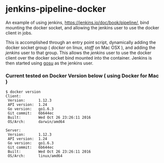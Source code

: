 jenkins-pipeline-docker
=======================

An example of using jenkins, https://jenkins.io/doc/book/pipeline/, bind mounting the docker socket, and allowing the jenkins user to use the docker client in jobs.

This is accomplished through an entry point script, dynamically adding the docker socket group ( *docker* on linux, *staff* on Mac OSX ), and adding the *jenkins* user to that group. This allows the *jenkins* user to use the docker client over the docker socket bind mounted into the container. Jenkins is then started using [gosu](https://github.com/tianon/gosu) as the jenkins user.

### Current tested on Docker Version below ( using Docker for Mac )

```
$ docker version
Client:
 Version:      1.12.3
 API version:  1.24
 Go version:   go1.6.3
 Git commit:   6b644ec
 Built:        Wed Oct 26 23:26:11 2016
 OS/Arch:      darwin/amd64

Server:
 Version:      1.12.3
 API version:  1.24
 Go version:   go1.6.3
 Git commit:   6b644ec
 Built:        Wed Oct 26 23:26:11 2016
 OS/Arch:      linux/amd64
```
